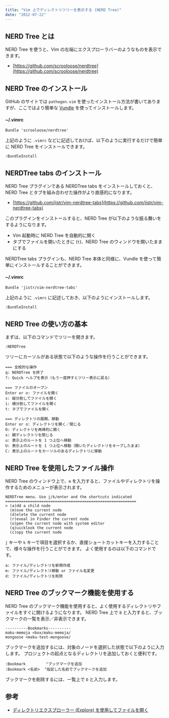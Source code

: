 ```yaml
---
title: "Vim 上でディレクトリツリーを表示する (NERD Tree)"
date: "2012-07-22"
---
```


NERD Tree とは
----

NERD Tree を使うと、Vim の左端にエクスプローラバーのようなものを表示できます。

- [https://github.com/scrooloose/nerdtree](https://github.com/scrooloose/nerdtree)


NERD Tree のインストール
----

GitHub のサイトでは `pathogen.vim` を使ったインストール方法が書いてありますが、ここではより簡単な [Vundle](../install/vundle.html) を使ってインストールします。

#### ~/.vimrc

~~~
Bundle 'scrooloose/nerdtree'
~~~

上記のように `.vimrc` などに記述しておけば、以下のように実行するだけで簡単に NERD Tree をインストールできます。

~~~
:BundleInstall
~~~


NERDTree tabs のインストール
----

NERD Tree プラグインである NERDTree tabs をインストールしておくと、NERD Tree とタブを組み合わせた操作がより直感的になります。

- [https://github.com/jistr/vim-nerdtree-tabs](https://github.com/jistr/vim-nerdtree-tabs)

このプラグインをインストールすると、NERD Tree が以下のような振る舞いをするようになります。

* Vim 起動時に NERD Tree を自動的に開く
* タブでファイルを開いたときに (`t`)、NERD Tree のウィンドウを開いたままにする


NERDTree tabs プラグインも、NERD Tree 本体と同様に、Vundle を使って簡単にインストールすることができます。

#### ~/.vimrc

~~~
Bundle 'jistr/vim-nerdtree-tabs'
~~~

上記のように `.vimrc` に記述しておき、以下のようにインストールします。

~~~
:BundleInstall
~~~


NERD Tree の使い方の基本
----

まずは、以下のコマンドでツリーを開きます。

~~~
:NERDTree
~~~

ツリーにカーソルがある状態で以下のような操作を行うことができます。

~~~
=== 全般的な操作
q: NERDTree を終了
?: Quick ヘルプを表示（もう一度押すとツリー表示に戻る）

=== ファイルのオープン
Enter or o: ファイルを開く
s: 縦分割してファイルを開く
i: 横分割してファイルを開く
t: タブでファイルを開く

=== ディレクトリの展開、移動
Enter or o: ディレクトリを開く／閉じる
O: ディレクトリを再帰的に開く
x: 親ディレクトリを閉じる
u: 表示上のルートを 1 つ上位へ移動
U: 表示上のルートを 1 つ上位へ移動（開いたディレクトリをキープしたまま）
C: 表示上のルートをカーソルのあるディレクトリに移動
~~~


NERD Tree を使用したファイル操作
----

NERD Tree のウィンドウ上で、`m` を入力すると、ファイルやディレクトリを操作するためのメニューが表示されます。

~~~
NERDTree menu. Use j/k/enter and the shortcuts indicated
==========================================================
> (a)dd a child node
  (m)ove the current node
  (d)elete the current node
  (r)eveal in Finder the current node
  (o)pen the current node with system editor
  (q)uicklook the current node
  (c)opy the current node
~~~

`j` キーや `k` キーで項目を選択するか、直接ショートカットキーを入力することで、様々な操作を行うことができます。
よく使用するのは以下のコマンドです。

~~~
a: ファイル/ディレクトリを新規作成
m: ファイル/ディレクトリ移動 or ファイル名変更
d: ファイル/ディレクトリを削除
~~~


NERD Tree のブックマーク機能を使用する
----

NERD Tree のブックマーク機能を使用すると、よく使用するディレクトリやファイルをすぐに開けるようになります。
NERD Tree 上で `B` と入力すると、ブックマークの一覧を表示／非表示できます。

~~~
----------Bookmarks----------
maku-memoja <box/maku-memoja/
mongoose <maku-test-mongoose/
~~~

ブックマークを追加するには、対象のノードを選択した状態で以下のように入力します。
プロジェクトの起点となるディレクトリを追加しておくと便利です。

~~~
:Bookmark         "ブックマークを追加
:Bookmark <名前>  "指定した名前でブックマークを追加
~~~

ブックマークを削除するには、一覧上で `D` と入力します。

参考
----

* [ディレクトリエクスプローラー (Explore) を使用してファイルを開く](../file/explore.html)

